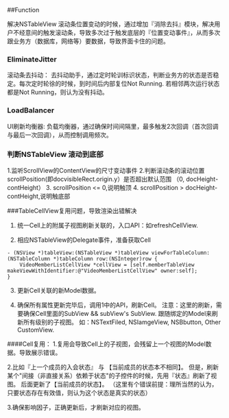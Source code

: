 ##Function

解决NSTableView 滚动条位置变动的时候，通过增加『消除去抖』模块，解决用户不经意间的触发滚动条，导致多次过于触发底层的『位置变动事件』，从而多次跟业务方（数据库，网络等）要数据，导致界面卡住的问题。

### EliminateJitter
滚动条去抖动： 去抖动助手，通过定时轮训标识状态，判断业务方的状态是否稳定。每次定时轮徐的时候，到时间后内部复位Not Running.
若相邻两次运行状态都是Not Running，则认为没有抖动。


### LoadBalancer
UI刷新均衡器: 负载均衡器，通过确保时间间隔里，最多触发2次回调（首次回调与最后一次回调），从而控制调用频次。

### 判断NSTableView 滚动到底部
1.监听ScrollView的ContentView的尺寸变动事件
2.判断滚动条的滚动位置scrollPosition(即docvisibleRect.origin.y）是否超出默认范围 （0, docHeight-contHeight）
3. scrollPosition <= 0,说明触顶
4. scrollPosition > docHeight-contHeight,说明触底部

###TableCellView复用问题，导致渲染出错解决
1. 统一Cell上的附属子视图刷新关联的，入口API：如refreshCellView.

2. 相应NSTableView的Delegate事件，准备获取Cell
```
- (NSView *)tableView:(NSTableView *)tableView viewForTableColumn:(NSTableColumn *)tableColumn row:(NSInteger)row {
    VideoMemberListCellView *cellView = [self.memberTableView makeViewWithIdentifier:@"VideoMemberListCellView" owner:self];
}
```

3. 更新Cell关联的新Model数据。

4. 确保所有属性更新完毕后，调用1中的API，刷新Cell。
注意：这里的刷新，需要确保Cell里面的SubView && subView's SubView. 跟随绑定的Model来刷新所有级别的子视图。
如：NSTextFiled, NSIamgeView, NSBbutton, Other CustomView.

####Cell复用：
1.复用会导致Cell上的子视图，会残留上一个视图的Model数据。导致展示错误。

2.比如『上一个成员的入会状态』 与 【当前成员的状态本不相同】。
但是，刷新某个"间接（非直接关系）依赖于状态"的子控件的时候，先用『状态』刷新了视图。 后面更新了【当前成员的状态】。
（这里有个错误前提：理所当然的认为，只要状态存在有效值，则认为这个状态是真实的状态）

3.确保影响因子，正确更新后，才刷新对应的视图。



